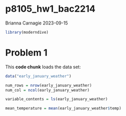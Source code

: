 p8105_hw1_bac2214
================
Brianna Carnagie
2023-09-15

``` r
library(moderndive)
```

# Problem 1

This **code chunk** loads the data set:

``` r
data("early_january_weather")

num_rows = nrow(early_january_weather)
num_col = ncol(early_january_weather)

variable_contents = ls(early_january_weather)

mean_temperature = mean(early_january_weather$temp)
```
